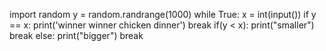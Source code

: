 import random
y = random.randrange(1000)
while True:
    x = int(input())
    if y == x:
        print('winner winner chicken dinner')
        break
    if(y < x):
        print("smaller")
        break
    else:
        print("bigger")
        break
